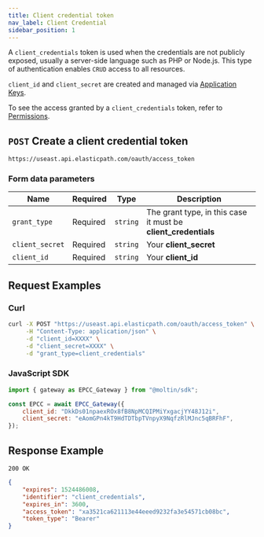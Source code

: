 ```yaml
---
title: Client credential token
nav_label: Client Credential
sidebar_position: 1
---
```


A `client_credentials` token is used when the credentials are not publicly exposed, usually a server-side language such as PHP or Node.js. This type of authentication enables `CRUD` access to all resources.

`client_id` and `client_secret` are created and managed via [Application Keys](/docs/commerce-cloud/authentication/application-keys/create-an-application-key).

To see the access granted by a `client_credentials` token, refer to [Permissions](/docs/commerce-cloud/authentication/Tokens/permissions).

## `POST` Create a client credential token

```http
https://useast.api.elasticpath.com/oauth/access_token
```

### Form data parameters

| Name            | Required | Type     | Description                                                    |
| --------------- | -------- | -------- | -------------------------------------------------------------- |
| `grant_type`    | Required | `string` | The grant type, in this case it must be **client_credentials** |
| `client_secret` | Required | `string` | Your **client_secret**                                         |
| `client_id`     | Required | `string` | Your **client_id**                                             |

## Request Examples

### Curl

```bash
curl -X POST "https://useast.api.elasticpath.com/oauth/access_token" \
     -H "Content-Type: application/json" \
     -d "client_id=XXXX" \
     -d "client_secret=XXXX" \
     -d "grant_type=client_credentials"
```

### JavaScript SDK

```javascript
import { gateway as EPCC_Gateway } from "@moltin/sdk";

const EPCC = await EPCC_Gateway({
    client_id: "DkkDs01npaexROx8fB8NpMCQIPMiYxgacjYY48J12i",
    client_secret: "eAomGPn4kT9HdTDTbpTVnpyX9NqfzRlMJnc5qBRFhF",
});
```

## Response Example

`200 OK`

```json
{
    "expires": 1524486008,
    "identifier": "client_credentials",
    "expires_in": 3600,
    "access_token": "xa3521ca621113e44eeed9232fa3e54571cb08bc",
    "token_type": "Bearer"
}
```
